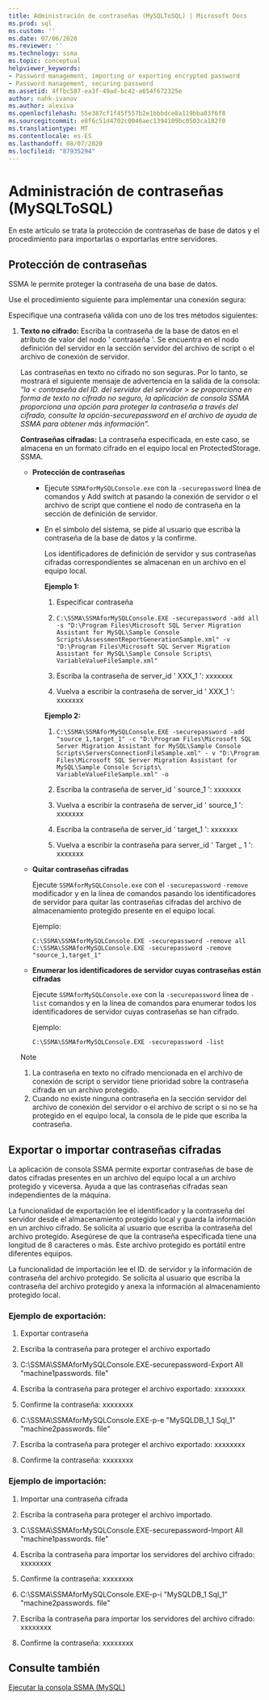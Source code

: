 ```yaml
---
title: Administración de contraseñas (MySQLToSQL) | Microsoft Docs
ms.prod: sql
ms.custom: ''
ms.date: 07/06/2020
ms.reviewer: ''
ms.technology: ssma
ms.topic: conceptual
helpviewer_keywords:
- Password management, importing or exporting encrypted password
- Password management, securing password
ms.assetid: 4ffbc587-ea3f-49ad-bc42-a654f672325e
author: nahk-ivanov
ms.author: alexiva
ms.openlocfilehash: 55e387cf1f45f557b2e1bbbdce8a119bba03f6f8
ms.sourcegitcommit: e8f6c51d4702c0046aec1394109bc0503ca182f0
ms.translationtype: MT
ms.contentlocale: es-ES
ms.lasthandoff: 08/07/2020
ms.locfileid: "87935294"
---
```

# <a name="managing-passwords-mysqltosql"></a>Administración de contraseñas (MySQLToSQL)
En este artículo se trata la protección de contraseñas de base de datos y el procedimiento para importarlas o exportarlas entre servidores.
  
## <a name="securing-password"></a>Protección de contraseñas  
SSMA le permite proteger la contraseña de una base de datos.  
  
Use el procedimiento siguiente para implementar una conexión segura:  
  
Especifique una contraseña válida con uno de los tres métodos siguientes:  
  
1.  **Texto no cifrado:** Escriba la contraseña de la base de datos en el atributo de valor del nodo ' contraseña '. Se encuentra en el nodo definición del servidor en la sección servidor del archivo de script o el archivo de conexión de servidor.  
  
    Las contraseñas en texto no cifrado no son seguras. Por lo tanto, se mostrará el siguiente mensaje de advertencia en la salida de la consola: *"la &lt; contraseña del ID. del servidor del servidor &gt; se proporciona en forma de texto no cifrado no seguro, la aplicación de consola SSMA proporciona una opción para proteger la contraseña a través del cifrado, consulte la opción-securepassword en el archivo de ayuda de SSMA para obtener más información".*  
  
    **Contraseñas cifradas:** La contraseña especificada, en este caso, se almacena en un formato cifrado en el equipo local en ProtectedStorage. SSMA.  
  
    -   **Protección de contraseñas**  
  
        -   Ejecute `SSMAforMySQLConsole.exe` con la `-securepassword` línea de comandos y Add switch at pasando la conexión de servidor o el archivo de script que contiene el nodo de contraseña en la sección de definición de servidor.  
  
        -   En el símbolo del sistema, se pide al usuario que escriba la contraseña de la base de datos y la confirme.  
  
            Los identificadores de definición de servidor y sus contraseñas cifradas correspondientes se almacenan en un archivo en el equipo local.  
            
            **Ejemplo 1:**
            
            1. Especificar contraseña
            
            2. `C:\SSMA\SSMAforMySQLConsole.EXE -securepassword -add all -s "D:\Program Files\Microsoft SQL Server Migration Assistant for MySQL\Sample Console Scripts\AssessmentReportGenerationSample.xml" -v "D:\Program Files\Microsoft SQL Server Migration Assistant for MySQL\Sample Console Scripts\ VariableValueFileSample.xml"`
            
            3. Escriba la contraseña de server_id ' XXX_1 ': xxxxxxx
            
            4. Vuelva a escribir la contraseña de server_id ' XXX_1 ': xxxxxxx
            
            **Ejemplo 2:**
            
            1. `C:\SSMA\SSMAforMySQLConsole.EXE -securepassword -add "source_1,target_1" -c "D:\Program Files\Microsoft SQL Server Migration Assistant for MySQL\Sample Console Scripts\ServersConnectionFileSample.xml" - v "D:\Program Files\Microsoft SQL Server Migration Assistant for MySQL\Sample Console Scripts\ VariableValueFileSample.xml" -o`
            
            2. Escriba la contraseña de server_id ' source_1 ': xxxxxxx
            
            3. Vuelva a escribir la contraseña de server_id ' source_1 ': xxxxxxx
            
            4. Escriba la contraseña de server_id ' target_1 ': xxxxxxx
            
            5. Vuelva a escribir la contraseña para server_id ' Target _ 1 ': xxxxxxx
            
    -   **Quitar contraseñas cifradas**  
  
        Ejecute `SSMAforMySQLConsole.exe` con el `-securepassword` `-remove` modificador y en la línea de comandos pasando los identificadores de servidor para quitar las contraseñas cifradas del archivo de almacenamiento protegido presente en el equipo local.  
  
        Ejemplo:  

        ```console
        C:\SSMA\SSMAforMySQLConsole.EXE -securepassword -remove all
        C:\SSMA\SSMAforMySQLConsole.EXE -securepassword -remove "source_1,target_1"  
        ```
  
    -   **Enumerar los identificadores de servidor cuyas contraseñas están cifradas**  
  
        Ejecute `SSMAforMySQLConsole.exe` con la `-securepassword` línea de `-list` comandos y en la línea de comandos para enumerar todos los identificadores de servidor cuyas contraseñas se han cifrado.  
  
        Ejemplo:  
        
        ```console
        C:\SSMA\SSMAforMySQLConsole.EXE -securepassword -list  
        ```
  
    > [!NOTE]  
    > 1.  La contraseña en texto no cifrado mencionada en el archivo de conexión de script o servidor tiene prioridad sobre la contraseña cifrada en un archivo protegido.  
    > 2.  Cuando no existe ninguna contraseña en la sección servidor del archivo de conexión del servidor o el archivo de script o si no se ha protegido en el equipo local, la consola de le pide que escriba la contraseña.  
  
## <a name="exporting-or-importing-encrypted-passwords"></a>Exportar o importar contraseñas cifradas  
La aplicación de consola SSMA permite exportar contraseñas de base de datos cifradas presentes en un archivo del equipo local a un archivo protegido y viceversa. Ayuda a que las contraseñas cifradas sean independientes de la máquina.

La funcionalidad de exportación lee el identificador y la contraseña del servidor desde el almacenamiento protegido local y guarda la información en un archivo cifrado. Se solicita al usuario que escriba la contraseña del archivo protegido. Asegúrese de que la contraseña especificada tiene una longitud de 8 caracteres o más. Este archivo protegido es portátil entre diferentes equipos.

La funcionalidad de importación lee el ID. de servidor y la información de contraseña del archivo protegido. Se solicita al usuario que escriba la contraseña del archivo protegido y anexa la información al almacenamiento protegido local.  
  
### <a name="export-example"></a>Ejemplo de exportación:  

1. Exportar contraseña

2. Escriba la contraseña para proteger el archivo exportado

3. C:\SSMA\SSMAforMySQLConsole.EXE-securepassword-Export All "machine1passwords. file"

4. Escriba la contraseña para proteger el archivo exportado: xxxxxxxx

5. Confirme la contraseña: xxxxxxxx

6. C:\SSMA\SSMAforMySQLConsole.EXE-p-e "MySQLDB_1_1 Sql_1" "machine2passwords. file"

7. Escriba la contraseña para proteger el archivo exportado: xxxxxxxx

8. Confirme la contraseña: xxxxxxxx  
  
### <a name="import-example"></a>Ejemplo de importación:  

1. Importar una contraseña cifrada

2. Escriba la contraseña para proteger el archivo importado.

3. C:\SSMA\SSMAforMySQLConsole.EXE-securepassword-Import All "machine1passwords. file"

4. Escriba la contraseña para importar los servidores del archivo cifrado: xxxxxxxx

5. Confirme la contraseña: xxxxxxxx

6. C:\SSMA\SSMAforMySQLConsole.EXE-p-i "MySQLDB_1 Sql_1" "machine2passwords. file"

7. Escriba la contraseña para importar los servidores del archivo cifrado: xxxxxxxx

8. Confirme la contraseña: xxxxxxxx  
  
## <a name="see-also"></a>Consulte también  
[Ejecutar la consola SSMA (MySQL)](https://msdn.microsoft.com/e3e9f7e4-0619-4861-a202-3d5d39953b26)  
  

